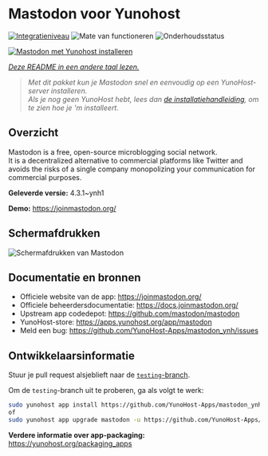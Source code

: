 <!--
NB: Deze README is automatisch gegenereerd door <https://github.com/YunoHost/apps/tree/master/tools/readme_generator>
Hij mag NIET handmatig aangepast worden.
-->

# Mastodon voor Yunohost

[![Integratieniveau](https://dash.yunohost.org/integration/mastodon.svg)](https://ci-apps.yunohost.org/ci/apps/mastodon/) ![Mate van functioneren](https://ci-apps.yunohost.org/ci/badges/mastodon.status.svg) ![Onderhoudsstatus](https://ci-apps.yunohost.org/ci/badges/mastodon.maintain.svg)

[![Mastodon met Yunohost installeren](https://install-app.yunohost.org/install-with-yunohost.svg)](https://install-app.yunohost.org/?app=mastodon)

*[Deze README in een andere taal lezen.](./ALL_README.md)*

> *Met dit pakket kun je Mastodon snel en eenvoudig op een YunoHost-server installeren.*  
> *Als je nog geen YunoHost hebt, lees dan [de installatiehandleiding](https://yunohost.org/install), om te zien hoe je 'm installeert.*

## Overzicht

Mastodon is a free, open-source microblogging social network.  
It is a decentralized alternative to commercial platforms like Twitter and avoids the risks of a single company monopolizing your communication for commercial purposes.


**Geleverde versie:** 4.3.1~ynh1

**Demo:** <https://joinmastodon.org/>

## Schermafdrukken

![Schermafdrukken van Mastodon](./doc/screenshots/mastodon.png)

## Documentatie en bronnen

- Officiele website van de app: <https://joinmastodon.org/>
- Officiele beheerdersdocumentatie: <https://docs.joinmastodon.org/>
- Upstream app codedepot: <https://github.com/mastodon/mastodon>
- YunoHost-store: <https://apps.yunohost.org/app/mastodon>
- Meld een bug: <https://github.com/YunoHost-Apps/mastodon_ynh/issues>

## Ontwikkelaarsinformatie

Stuur je pull request alsjeblieft naar de [`testing`-branch](https://github.com/YunoHost-Apps/mastodon_ynh/tree/testing).

Om de `testing`-branch uit te proberen, ga als volgt te werk:

```bash
sudo yunohost app install https://github.com/YunoHost-Apps/mastodon_ynh/tree/testing --debug
of
sudo yunohost app upgrade mastodon -u https://github.com/YunoHost-Apps/mastodon_ynh/tree/testing --debug
```

**Verdere informatie over app-packaging:** <https://yunohost.org/packaging_apps>
